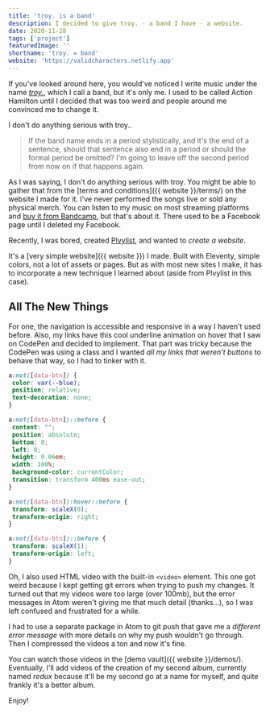 ```yaml
---
title: 'troy. is a band'
description: I decided to give troy. - a band I have - a website.
date: 2020-11-28
tags: ['project']
featuredImage: ''
shortname: 'troy. = band'
website: 'https://validcharacters.netlify.app'
---
```

If you've looked around here, you would've noticed I write music under the name [_troy._](https://justtroy.bandcamp.com), which I call a band, but it's only me. I used to be called Action Hamilton until I decided that was too weird and people around me convinced me to change it.

I don't do anything serious with troy..

> If the band name ends in a period stylistically, and it's the end of a sentence, should that sentence also end in a period or should the formal period be omitted? I'm going to leave off the second period from now on if that happens again.

As I was saying, I don't do anything serious with troy. You might be able to gather that from the [terms and conditions]({{ website }}/terms/) on the website I made for it. I've never performed the songs live or sold any physical merch. You can listen to my music on most streaming platforms and [buy it from Bandcamp](https://justtroy.bandcamp.com), but that's about it. There used to be a Facebook page until I deleted my Facebook.

Recently, I was bored, created [Plvylist](../plvylist), and wanted to _create a website_.

It's a [very simple website]({{ website }}) I made. Built with Eleventy, simple colors, not a lot of assets or pages. But as with most new sites I make, it has to incorporate a new technique I learned about (aside from Plvylist in this case).

## All The New Things
For one, the navigation is accessible and responsive in a way I haven't used before. Also, my links have this cool underline animation on hover that I saw on CodePen and decided to implement. That part was tricky because the CodePen was using a class and I wanted _all my links that weren't buttons_ to behave that way, so I had to tinker with it.

```css
a:not([data-btn]) {
 color: var(--blue);
 position: relative;
 text-decoration: none;
}

a:not([data-btn])::before {
 content: "";
 position: absolute;
 bottom: 0;
 left: 0;
 height: 0.06em;
 width: 100%;
 background-color: currentColor;
 transition: transform 400ms ease-out;
}

a:not([data-btn]):hover::before {
 transform: scaleX(0);
 transform-origin: right;
}

a:not([data-btn])::before {
 transform: scaleX(1);
 transform-origin: left;
}
```

Oh, I also used HTML video with the built-in `<video>` element. This one got weird because I kept getting git errors when trying to push my changes. It turned out that my videos were too large (over 100mb), but the error messages in Atom weren't giving me that much detail (thanks...), so I was left confused and frustrated for a while.

I had to use a separate package in Atom to git push that gave me a _different error message_ with more details on why my push wouldn't go through. Then I compressed the videos a ton and now it's fine.

You can watch those videos in the [demo vault]({{ website }}/demos/). Eventually, I'll add videos of the creation of my second album, currently named _redux_ because it'll be my second go at a name for myself, and quite frankly it's a better album.

Enjoy!
